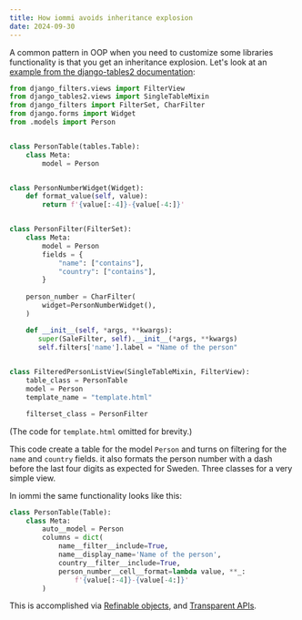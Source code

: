 ```yaml
---
title: How iommi avoids inheritance explosion
date: 2024-09-30
---
```


A common pattern in OOP when you need to customize some libraries functionality is that you get an inheritance explosion. Let's look at an [example from the django-tables2 documentation](https://django-tables2.readthedocs.io/en/latest/pages/filtering.html):

```py
from django_filters.views import FilterView
from django_tables2.views import SingleTableMixin
from django_filters import FilterSet, CharFilter
from django.forms import Widget
from .models import Person


class PersonTable(tables.Table):
    class Meta:
        model = Person


class PersonNumberWidget(Widget):
    def format_value(self, value):
        return f'{value[:-4]}-{value[-4:]}'


class PersonFilter(FilterSet):
    class Meta:
        model = Person
        fields = {
            "name": ["contains"], 
            "country": ["contains"],
        }
    		
    person_number = CharFilter(
        widget=PersonNumberWidget(),
    )   		

    def __init__(self, *args, **kwargs):
       super(SaleFilter, self).__init__(*args, **kwargs)
       self.filters['name'].label = "Name of the person"
        

class FilteredPersonListView(SingleTableMixin, FilterView):
    table_class = PersonTable
    model = Person
    template_name = "template.html"

    filterset_class = PersonFilter
```

(The code for `template.html` omitted for brevity.)

This code create a table for the model `Person` and turns on filtering for the `name` and `country` fields. it also formats the person number with a dash before the last four digits as expected for Sweden. Three classes for a very simple view. 

In iommi the same functionality looks like this:

```py
class PersonTable(Table):
    class Meta:
        auto__model = Person
        columns = dict(
            name__filter__include=True,
            name__display_name='Name of the person',
            country__filter__include=True,
            person_number__cell__format=lambda value, **_: 
                f'{value[:-4]}-{value[-4:]}'
        )
```

This is accomplished via [Refinable objects](https://kodare.net/2018/06/25/refinableobject-object-orientation-refined.html), and [Transparent APIs](https://kodare.net/2020/09/14/transparent_apis.html).
